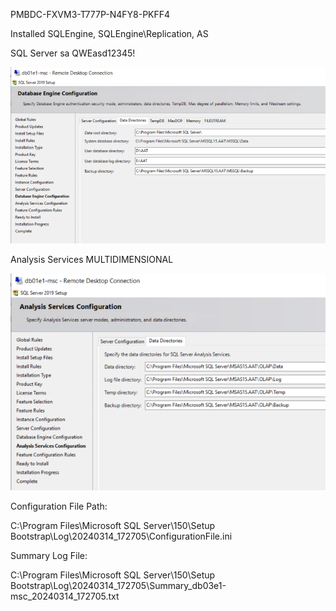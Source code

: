 PMBDC-FXVM3-T777P-N4FY8-PKFF4

Installed SQLEngine, SQLEngine\Replication, AS

SQL Server sa QWEasd12345!

![image.png](/.attachments/image-e19f7525-a065-49fb-8fe9-09f2bd77e62a.png)

Analysis Services MULTIDIMENSIONAL

![image.png](/.attachments/image-0e9e4bfa-0714-40d3-b183-ff6aff5dfdc8.png)

Configuration File Path:

C:\Program Files\Microsoft SQL Server\150\Setup Bootstrap\Log\20240314_172705\ConfigurationFile.ini

Summary Log File:

C:\Program Files\Microsoft SQL Server\150\Setup Bootstrap\Log\20240314_172705\Summary_db03e1-msc_20240314_172705.txt
